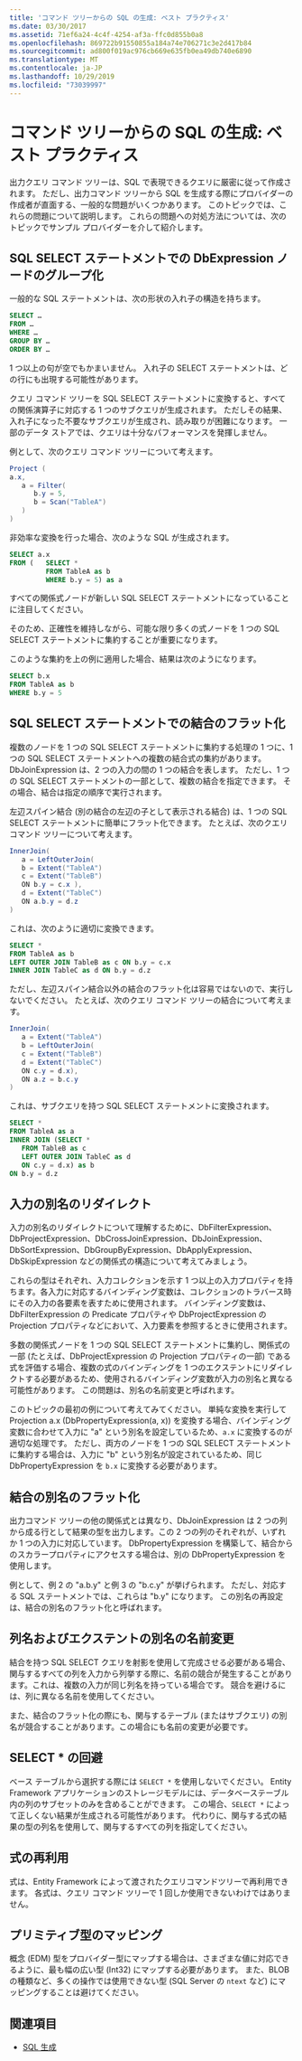 ```yaml
---
title: 'コマンド ツリーからの SQL の生成: ベスト プラクティス'
ms.date: 03/30/2017
ms.assetid: 71ef6a24-4c4f-4254-af3a-ffc0d855b0a8
ms.openlocfilehash: 869722b91550855a184a74e706271c3e2d417b84
ms.sourcegitcommit: ad800f019ac976cb669e635fb0ea49db740e6890
ms.translationtype: MT
ms.contentlocale: ja-JP
ms.lasthandoff: 10/29/2019
ms.locfileid: "73039997"
---
```

# <a name="generating-sql-from-command-trees---best-practices"></a>コマンド ツリーからの SQL の生成: ベスト プラクティス

出力クエリ コマンド ツリーは、SQL で表現できるクエリに厳密に従って作成されます。 ただし、出力コマンド ツリーから SQL を生成する際にプロバイダーの作成者が直面する、一般的な問題がいくつかあります。 このトピックでは、これらの問題について説明します。 これらの問題への対処方法については、次のトピックでサンプル プロバイダーを介して紹介します。

## <a name="group-dbexpression-nodes-in-a-sql-select-statement"></a>SQL SELECT ステートメントでの DbExpression ノードのグループ化

一般的な SQL ステートメントは、次の形状の入れ子の構造を持ちます。

```sql
SELECT …
FROM …
WHERE …
GROUP BY …
ORDER BY …
```

1 つ以上の句が空でもかまいません。  入れ子の SELECT ステートメントは、どの行にも出現する可能性があります。

クエリ コマンド ツリーを SQL SELECT ステートメントに変換すると、すべての関係演算子に対応する 1 つのサブクエリが生成されます。 ただしその結果、入れ子になった不要なサブクエリが生成され、読み取りが困難になります。  一部のデータ ストアでは、クエリは十分なパフォーマンスを発揮しません。

例として、次のクエリ コマンド ツリーについて考えます。

```csharp
Project (
a.x,
   a = Filter(
      b.y = 5,
      b = Scan("TableA")
   )
)
```

非効率な変換を行った場合、次のような SQL が生成されます。

```sql
SELECT a.x
FROM (   SELECT *
         FROM TableA as b
         WHERE b.y = 5) as a
```

すべての関係式ノードが新しい SQL SELECT ステートメントになっていることに注目してください。

そのため、正確性を維持しながら、可能な限り多くの式ノードを 1 つの SQL SELECT ステートメントに集約することが重要になります。

このような集約を上の例に適用した場合、結果は次のようになります。

```sql
SELECT b.x
FROM TableA as b
WHERE b.y = 5
```

## <a name="flatten-joins-in-a-sql-select-statement"></a>SQL SELECT ステートメントでの結合のフラット化

複数のノードを 1 つの SQL SELECT ステートメントに集約する処理の 1 つに、1 つの SQL SELECT ステートメントへの複数の結合式の集約があります。 DbJoinExpression は、2 つの入力の間の 1 つの結合を表します。 ただし、1 つの SQL SELECT ステートメントの一部として、複数の結合を指定できます。 その場合、結合は指定の順序で実行されます。

左辺スパイン結合 (別の結合の左辺の子として表示される結合) は、1 つの SQL SELECT ステートメントに簡単にフラット化できます。 たとえば、次のクエリ コマンド ツリーについて考えます。

```csharp
InnerJoin(
   a = LeftOuterJoin(
   b = Extent("TableA")
   c = Extent("TableB")
   ON b.y = c.x ),
   d = Extent("TableC")
   ON a.b.y = d.z
)
```

これは、次のように適切に変換できます。

```sql
SELECT *
FROM TableA as b
LEFT OUTER JOIN TableB as c ON b.y = c.x
INNER JOIN TableC as d ON b.y = d.z
```

ただし、左辺スパイン結合以外の結合のフラット化は容易ではないので、実行しないでください。 たとえば、次のクエリ コマンド ツリーの結合について考えます。

```csharp
InnerJoin(
   a = Extent("TableA")
   b = LeftOuterJoin(
   c = Extent("TableB")
   d = Extent("TableC")
   ON c.y = d.x),
   ON a.z = b.c.y
)
```

これは、サブクエリを持つ SQL SELECT ステートメントに変換されます。

```sql
SELECT *
FROM TableA as a
INNER JOIN (SELECT *
   FROM TableB as c
   LEFT OUTER JOIN TableC as d
   ON c.y = d.x) as b
ON b.y = d.z
```

## <a name="input-alias-redirecting"></a>入力の別名のリダイレクト

入力の別名のリダイレクトについて理解するために、DbFilterExpression、DbProjectExpression、DbCrossJoinExpression、DbJoinExpression、DbSortExpression、DbGroupByExpression、DbApplyExpression、DbSkipExpression などの関係式の構造について考えてみましょう。

これらの型はそれぞれ、入力コレクションを示す 1 つ以上の入力プロパティを持ちます。各入力に対応するバインディング変数は、コレクションのトラバース時にその入力の各要素を表すために使用されます。 バインディング変数は、DbFilterExpression の Predicate プロパティや DbProjectExpression の Projection プロパティなどにおいて、入力要素を参照するときに使用されます。

多数の関係式ノードを 1 つの SQL SELECT ステートメントに集約し、関係式の一部 (たとえば、DbProjectExpression の Projection プロパティの一部) である式を評価する場合、複数の式のバインディングを 1 つのエクステントにリダイレクトする必要があるため、使用されるバインディング変数が入力の別名と異なる可能性があります。  この問題は、別名の名前変更と呼ばれます。

このトピックの最初の例について考えてみてください。 単純な変換を実行して Projection a.x (DbPropertyExpression(a, x)) を変換する場合、バインディング変数に合わせて入力に "a" という別名を設定しているため、`a.x` に変換するのが適切な処理です。  ただし、両方のノードを 1 つの SQL SELECT ステートメントに集約する場合は、入力に "b" という別名が設定されているため、同じ DbPropertyExpression を `b.x` に変換する必要があります。

## <a name="join-alias-flattening"></a>結合の別名のフラット化

出力コマンド ツリーの他の関係式とは異なり、DbJoinExpression は 2 つの列から成る行として結果の型を出力します。この 2 つの列のそれぞれが、いずれか 1 つの入力に対応しています。 DbPropertyExpression を構築して、結合からのスカラープロパティにアクセスする場合は、別の DbPropertyExpression を使用します。

例として、例 2 の "a.b.y" と例 3 の "b.c.y" が挙げられます。 ただし、対応する SQL ステートメントでは、これらは "b.y" になります。 この別名の再設定は、結合の別名のフラット化と呼ばれます。

## <a name="column-name-and-extent-alias-renaming"></a>列名およびエクステントの別名の名前変更

結合を持つ SQL SELECT クエリを射影を使用して完成させる必要がある場合、関与するすべての列を入力から列挙する際に、名前の競合が発生することがあります。これは、複数の入力が同じ列名を持っている場合です。 競合を避けるには、列に異なる名前を使用してください。

また、結合のフラット化の際にも、関与するテーブル (またはサブクエリ) の別名が競合することがあります。この場合にも名前の変更が必要です。

## <a name="avoid-select-"></a>SELECT * の回避

ベース テーブルから選択する際には `SELECT *` を使用しないでください。 Entity Framework アプリケーションのストレージモデルには、データベーステーブル内の列のサブセットのみを含めることができます。 この場合、`SELECT *` によって正しくない結果が生成される可能性があります。 代わりに、関与する式の結果の型の列名を使用して、関与するすべての列を指定してください。

## <a name="reuse-of-expressions"></a>式の再利用

式は、Entity Framework によって渡されたクエリコマンドツリーで再利用できます。 各式は、クエリ コマンド ツリーで 1 回しか使用できないわけではありません。

## <a name="mapping-primitive-types"></a>プリミティブ型のマッピング

概念 (EDM) 型をプロバイダー型にマップする場合は、さまざまな値に対応できるように、最も幅の広い型 (Int32) にマップする必要があります。 また、BLOB の種類など、多くの操作では使用できない型 (SQL Server の `ntext` など) にマッピングすることは避けてください。

## <a name="see-also"></a>関連項目

- [SQL 生成](sql-generation.md)
